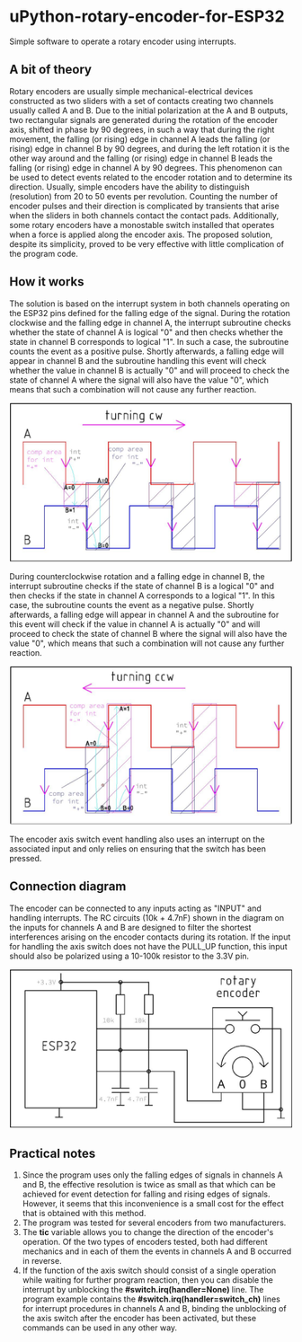 # uPython-rotary-encoder-for-ESP32
Simple software to operate a rotary encoder using interrupts.

## A bit of theory
Rotary encoders are usually simple mechanical-electrical devices constructed as two sliders with a set of contacts creating two channels usually called A and B. Due to the initial polarization at the A and B outputs, two rectangular signals are generated during the rotation of the encoder axis, shifted in phase by 90 degrees, in such a way that during the right movement, the falling (or rising) edge in channel A leads the falling (or rising) edge in channel B by 90 degrees, and during the left rotation it is the other way around and the falling (or rising) edge in channel B leads the falling (or rising) edge in channel A by 90 degrees.
This phenomenon can be used to detect events related to the encoder rotation and to determine its direction.
Usually, simple encoders have the ability to distinguish (resolution) from 20 to 50 events per revolution.
Counting the number of encoder pulses and their direction is complicated by transients that arise when the sliders in both channels contact the contact pads.
Additionally, some rotary encoders have a monostable switch installed that operates when a force is applied along the encoder axis. The proposed solution, despite its simplicity, proved to be very effective with little complication of the program code.

## How it works
The solution is based on the interrupt system in both channels operating on the ESP32 pins defined for the falling edge of the signal.
During the rotation clockwise and the falling edge in channel A, the interrupt subroutine checks whether the state of channel A is logical "0" and then checks whether the state in channel B corresponds to logical "1". In such a case, the subroutine counts the event as a positive pulse. Shortly afterwards, a falling edge will appear in channel B and the subroutine handling this event will check whether the value in channel B is actually "0" and will proceed to check the state of channel A where the signal will also have the value "0", which means that such a combination will not cause any further reaction.

![Screenshot of a comment on a GitHub issue showing an image, added in the Markdown, of an Octocat smiling and raising a tentacle.](/enc21.jpg)

During counterclockwise rotation and a falling edge in channel B, the interrupt subroutine checks if the state of channel B is a logical "0" and then checks if the state in channel A corresponds to a logical "1". In this case, the subroutine counts the event as a negative pulse. Shortly afterwards, a falling edge will appear in channel A and the subroutine for this event will check if the value in channel A is actually "0" and will proceed to check the state of channel B where the signal will also have the value "0", which means that such a combination will not cause any further reaction.

![Screenshot of a comment on a GitHub issue showing an image, added in the Markdown, of an Octocat smiling and raising a tentacle.](/enc31.jpg)

The encoder axis switch event handling also uses an interrupt on the associated input and only relies on ensuring that the switch has been pressed.

## Connection diagram
The encoder can be connected to any inputs acting as "INPUT" and handling interrupts. The RC circuits (10k + 4.7nF) shown in the diagram on the inputs for channels A and B are designed to filter the shortest interferences arising on the encoder contacts during its rotation. If the input for handling the axis switch does not have the PULL_UP function, this input should also be polarized using a 10-100k resistor to the 3.3V pin.

![Screenshot of a comment on a GitHub issue showing an image, added in the Markdown, of an Octocat smiling and raising a tentacle.](/enc11.jpg)

## Practical notes
1. Since the program uses only the falling edges of signals in channels A and B, the effective resolution is twice as small as that which can be achieved for event detection for falling and rising edges of signals. However, it seems that this inconvenience is a small cost for the effect that is obtained with this method.
2. The program was tested for several encoders from two manufacturers.
3. The **tic** variable allows you to change the direction of the encoder's operation. Of the two types of encoders tested, both had different mechanics and in each of them the events in channels A and B occurred in reverse.
4. If the function of the axis switch should consist of a single operation while waiting for further program reaction, then you can disable the interrupt by unblocking the **#switch.irq(handler=None)** line. The program example contains the **#switch.irq(handler=switch_ch)** lines for interrupt procedures in channels A and B, binding the unblocking of the axis switch after the encoder has been activated, but these commands can be used in any other way.
